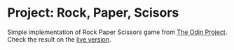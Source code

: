 # Project: Rock, Paper, Scisors

Simple implementation of Rock Paper Scissors game from [The Odin Project](https://www.theodinproject.com/home). Check the result on the [live version](https://igorpachp.github.io/op-rock-paper-scissor/).